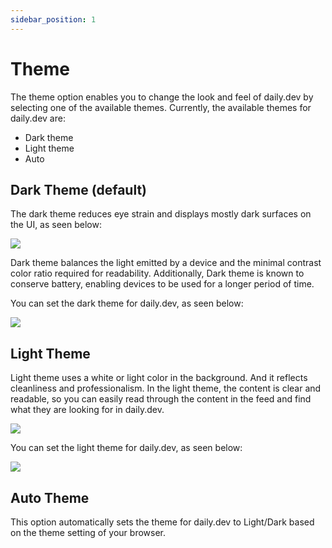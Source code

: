```yaml
---
sidebar_position: 1
---
```


# Theme

The theme option enables you to change the look and feel of daily.dev by selecting one of the available themes. Currently, the available themes for daily.dev are:

* Dark theme
* Light theme
* Auto 

## Dark Theme (default)

The dark theme reduces eye strain and displays mostly dark surfaces on the UI, as seen below:

![](https://daily-now-res.cloudinary.com/image/upload/v1695752385/docs-v2/Dark-theme.png
)

Dark theme balances the light emitted by a device and the minimal contrast color ratio required for readability. Additionally, Dark theme is known to conserve battery, enabling devices to be used for a longer period of time.

You can set the dark theme for daily.dev, as seen below:

![](https://daily-now-res.cloudinary.com/image/upload/v1695752388/docs-v2/Dark-theme-customize.png)

## Light Theme

Light theme uses a white or light color in the background. And it reflects cleanliness and professionalism. In the light theme, the content is clear and readable, so you can easily read through the content in the feed and find what they are looking for in daily.dev. 

![](https://daily-now-res.cloudinary.com/image/upload/v1695752385/docs-v2/Light-theme.png)

You can set the light theme for daily.dev, as seen below:

![](https://daily-now-res.cloudinary.com/image/upload/v1695752388/docs-v2/Light-theme-customize.png)

## Auto Theme

This option automatically sets the theme for daily.dev to Light/Dark based on the theme setting of your browser.


